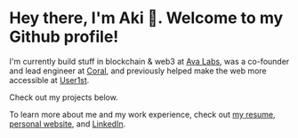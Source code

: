 # Hey there, I'm Aki 👋. Welcome to my Github profile!
I'm currently build stuff in blockchain & web3 at [Ava Labs](https://www.avalabs.org/), was a co-founder and lead engineer at [Coral](https://www.linkedin.com/company/coral-fan/about/), and previously helped make the web more accessible at [User1st](https://www.user1st.com/). 

Check out my projects below.

To learn more about me and my work experience, check out [my resume](https://github.com/iknowhtml/resume/raw/gh-pages/Aki%20Gao's%20Resume.pdf), [personal website](https://iknowht.ml),
and [LinkedIn](https://www.linkedin.com/in/iknowhtml).
